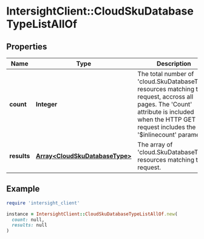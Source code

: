 # IntersightClient::CloudSkuDatabaseTypeListAllOf

## Properties

| Name | Type | Description | Notes |
| ---- | ---- | ----------- | ----- |
| **count** | **Integer** | The total number of &#39;cloud.SkuDatabaseType&#39; resources matching the request, accross all pages. The &#39;Count&#39; attribute is included when the HTTP GET request includes the &#39;$inlinecount&#39; parameter. | [optional] |
| **results** | [**Array&lt;CloudSkuDatabaseType&gt;**](CloudSkuDatabaseType.md) | The array of &#39;cloud.SkuDatabaseType&#39; resources matching the request. | [optional] |

## Example

```ruby
require 'intersight_client'

instance = IntersightClient::CloudSkuDatabaseTypeListAllOf.new(
  count: null,
  results: null
)
```

